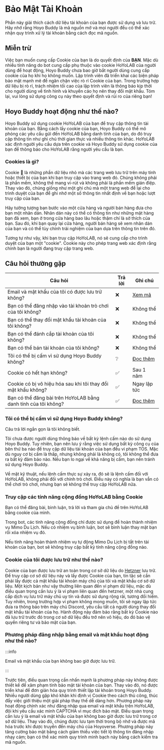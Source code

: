# Bảo Mật Tài Khoản

Phần này giải thích cách dữ liệu tài khoản của bạn được sử dụng và lưu trữ. Hãy nhớ rằng Hoyo Buddy là mã nguồn mở và mọi người đều có thể xác nhận quy trình xử lý tài khoản bằng cách đọc mã nguồn.

## Miễn trừ

Việc bạn muốn cung cấp Cookie của bạn là do quyết định của **BẠN**. Mặc dù nhiều tính năng do bot cung cấp phụ thuộc vào cookie HoYoLAB của người dùng để hoạt động, Hoyo Buddy chưa bao giờ bắt người dùng cung cấp cookie của họ khi họ không muốn. Lập trình viên đã triển khai các biện pháp bảo mật mạnh mẽ để ngăn chặn việc rò rỉ Cookie của bạn. Trong trường hợp dữ liệu bị rò rỉ, trách nhiệm tối cao của lập trình viên là thông báo kịp thời cho người dùng về tình hình và khuyến cáo họ nên thay đổi mật khẩu. Tóm lại, vui lòng sử dụng công cụ này theo quyết định và rủi ro của riêng bạn!

## Hoyo Buddy hoạt động như thế nào?

Hoyo Buddy sử dụng cookie HoYoLAB của bạn để truy cập thông tin tài khoản của bạn. Bằng cách lấy cookie của bạn, Hoyo Buddy có thể mô phỏng các yêu cầu gửi đến HoYoLAB bằng danh tính của bạn, do đó truy cập thông tin như ghi chú thời gian thực và nhiều thông tin khác. HoYoLAB xác định người yêu cầu dựa trên cookie và Hoyo Buddy sử dụng cookie của bạn để thông báo cho HoYoLAB rằng người yêu cầu là bạn.

### Cookies là gì?

Cookie 🍪 là những phần dữ liệu nhỏ mà các trang web lưu trữ trên máy tính hoặc thiết bị của bạn khi bạn truy cập vào trang web đó. Chúng không phải là phần mềm, không thể mang vi-rút và không phải là phần mềm gián điệp. Thay vào đó, chúng giống như một ghi chú mà một trang web để lại cho trình duyệt của bạn để ghi nhớ một số thông tin nhất định về bạn hoặc lượt truy cập của bạn.

Hãy tưởng tượng bạn bước vào một cửa hàng và người bán hàng đưa cho bạn một nhãn dán. Nhãn dán này có thể có thông tin như những mặt hàng bạn đã xem, bạn ở trong cửa hàng bao lâu hoặc thậm chí là sở thích của bạn. Sau đó, khi bạn quay lại cửa hàng, người bán hàng sẽ xem nhãn dán của bạn và có thể tùy chỉnh trải nghiệm của bạn dựa trên thông tin trên đó.

Tương tự như vậy, khi bạn truy cập HoYoLAB, nó sẽ cung cấp cho trình duyệt của bạn một "cookie". Cookie này cho phép trang web xác định rằng chính bạn là người đang truy cập trang web.

## Câu hỏi thường gặp

| Câu hỏi | Trả lời | Ghi chú |
|---|---|---|
| Email và mật khẩu của tôi có được lưu trữ không? | ❌ | [Xem mã](https://github.com/seriaati/hoyo-buddy/blob/main/hoyo_buddy/web_app/pages/finish.py) |
| Bạn có thể đăng nhập vào tài khoản trò chơi của tôi không? | ❌ | Không thể |
| Bạn có thể thay đổi mật khẩu tài khoản của tôi không? | ❌ | Không thể |
| Bạn có thể đánh cắp tài khoản của tôi không? | ❌ | Không thể |
| Bạn có thể bán tài khoản của tôi không? | ❌ | Không thể |
| Tôi có thể bị cấm vì sử dụng Hoyo Buddy không? | ❔ | [Đọc thêm](#tôi-có-thể-bị-cấm-vì-sử-dụng-hoyo-buddy-không) |
| Cookie có hết hạn không? | ✅ | Sau 1 năm |
| Cookie có bị vô hiệu hóa sau khi tôi thay đổi mật khẩu không? | ✅ | Ngay lập tức |
| Bạn có thể đăng bài trên HoYoLAB bằng danh tính của tôi không? | ✅ | [Đọc thêm](#truy-cập-các-tính-năng-cộng-đồng-hoyolab-bằng-cookie) |

### Tôi có thể bị cấm vì sử dụng Hoyo Buddy không?

Câu trả lời ngắn gọn là tôi không biết.

Tôi chưa được người dùng thông báo về bất kỳ lệnh cấm nào do sử dụng Hoyo Buddy. Tuy nhiên, bạn nên lưu ý rằng việc sử dụng bất kỳ công cụ của bên thứ ba nào để truy cập dữ liệu tài khoản của bạn đều vi phạm TOS. Mặc dù nguy cơ bị cấm là thấp, nhưng không phải là không có, tôi không thể đưa ra bất kỳ đảm bảo nào. Nếu bạn lo ngại về khả năng bị cấm, bạn nên tránh sử dụng Hoyo Buddy.

Về mặt kỹ thuật, nếu lệnh cấm thực sự xảy ra, đó sẽ là lệnh cấm đối với HoYoLAB, không phải đối với chính trò chơi. Điều này có nghĩa là bạn vẫn có thể chơi trò chơi, nhưng bạn sẽ không thể truy cập HoYoLAB nữa.

### Truy cập các tính năng cộng đồng HoYoLAB bằng Cookie

Bạn có thể đăng bài, bình luận, trả lời và tham gia chủ đề trên HoYoLAB bằng cookie của mình.

Trong bot, các tính năng cộng đồng chỉ được sử dụng để hoàn thành nhiệm vụ Mimo Du Lịch. Nếu có nhiệm vụ bình luận, bot sẽ bình luận thay mặt bạn rồi xóa nhiệm vụ đó.

Nếu tính năng hoàn thành nhiệm vụ tự động Mimo Du Lịch bị tắt trên tài khoản của bạn, bot sẽ không truy cập bất kỳ tính năng cộng đồng nào.

### Cookie của tôi được lưu trữ như thế nào?

Cookie của bạn được lưu trữ an toàn trong cơ sở dữ liệu do [Hetzner](https://www.hetzner.com/) lưu trữ. Để truy cập cơ sở dữ liệu này và lấy được Cookie của bạn, tin tặc sẽ cần phải lấy được cả mật khẩu tài khoản máy chủ của tôi và mật khẩu cơ sở dữ liệu. Một kịch bản như vậy thường liên quan đến vi phạm dữ liệu, mặc dù điều quan trọng cần lưu ý là vi phạm liên quan đến hetzner, một nhà cung cấp dịch vụ lưu trữ máy chủ uy tín và được sử dụng rộng rãi, tương đối hiếm. Tuy nhiên, trong trường hợp vi phạm không mong muốn, tôi sẽ ngay lập tức đưa ra thông báo trên máy chủ Discord, yêu cầu tất cả người dùng thay đổi mật khẩu tài khoản của họ. Hành động này đảm bảo rằng bất kỳ Cookie nào đã lưu trữ trước đó trong cơ sở dữ liệu đều trở nên vô hiệu, do đó bảo vệ quyền riêng tư và bảo mật của bạn.

### Phương pháp đăng nhập bằng email và mật khẩu hoạt động như thế nào?

:::info

Email và mật khẩu của bạn không bao giờ được lưu trữ.

:::

Trước tiên, điều quan trọng cần nhấn mạnh là phương pháp này không được thiết kế để xâm phạm tính bảo mật tài khoản của bạn. Thay vào đó, nó được triển khai để đơn giản hóa quy trình thiết lập tài khoản trong Hoyo Buddy. Nhiều người dùng gặp khó khăn khi định vị Cookie theo cách thủ công, thúc đẩy việc giới thiệu một giải pháp thay thế dễ dàng hơn. Phương pháp này hoạt động chính xác như đăng nhập qua email và mật khẩu trên HoYoLAB, đôi khi yêu cầu xác minh CAPTCHA vì mục đích bảo mật. Điều quan trọng cần lưu ý là email và mật khẩu của bạn không bao giờ được lưu trữ trong cơ sở dữ liệu. Thay vào đó, chúng được lưu tạm thời trong bộ nhớ và được mã hóa trước khi được truyền đến máy chủ của Hoyoverse. Phương pháp này tăng cường bảo mật bằng cách giảm thiểu việc tiết lộ thông tin đăng nhập nhạy cảm; bạn có thể xác minh quy trình minh bạch này bằng cách kiểm tra mã nguồn.
